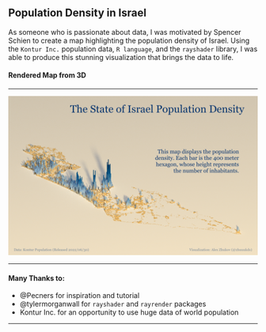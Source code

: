 ## Population Density in Israel

As someone who is passionate about data, I was motivated by Spencer Schien to create a map highlighting the population density of Israel. 
Using the `Kontur Inc.` population data, `R language`, and the `rayshader` library, I was able to produce this stunning visualization that brings the data to life.

#### Rendered Map from 3D
___

<img src='titled_plot_resized.png' width=600>

___
#### Many Thanks to:

- @Pecners for inspiration and tutorial 
- @tylermorganwall for `rayshader` and `rayrender` packages
- Kontur Inc. for an opportunity to use huge data of world population 
___

